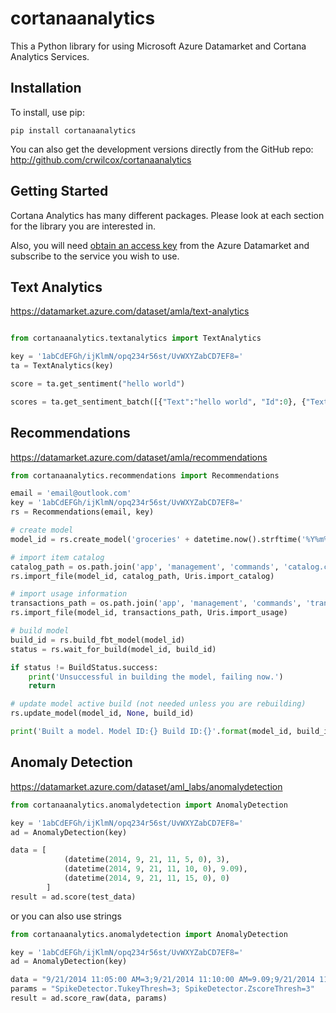 cortanaanalytics
================

This a Python library for using Microsoft Azure Datamarket and Cortana Analytics Services.


Installation
------------

To install, use pip:

```
pip install cortanaanalytics
```

You can also get the development versions directly from the GitHub repo: http://github.com/crwilcox/cortanaanalytics

Getting Started
---------------
Cortana Analytics has many different packages. Please look at each section for the library you are interested in.

Also, you will need [obtain an access key](https://datamarket.azure.com/account/keys) from the Azure Datamarket and subscribe to the service you wish to use.	

Text Analytics
--------------
https://datamarket.azure.com/dataset/amla/text-analytics

```python

from cortanaanalytics.textanalytics import TextAnalytics

key = '1abCdEFGh/ijKlmN/opq234r56st/UvWXYZabCD7EF8='
ta = TextAnalytics(key)

score = ta.get_sentiment("hello world")

scores = ta.get_sentiment_batch([{"Text":"hello world", "Id":0}, {"Text":"hello world again", "Id":2}])
```

Recommendations
---------------
https://datamarket.azure.com/dataset/amla/recommendations

```python
from cortanaanalytics.recommendations import Recommendations

email = 'email@outlook.com'
key = '1abCdEFGh/ijKlmN/opq234r56st/UvWXYZabCD7EF8='
rs = Recommendations(email, key)

# create model
model_id = rs.create_model('groceries' + datetime.now().strftime('%Y%m%d%H%M%S'))

# import item catalog
catalog_path = os.path.join('app', 'management', 'commands', 'catalog.csv')
rs.import_file(model_id, catalog_path, Uris.import_catalog)

# import usage information
transactions_path = os.path.join('app', 'management', 'commands', 'transactions.csv')
rs.import_file(model_id, transactions_path, Uris.import_usage)

# build model
build_id = rs.build_fbt_model(model_id)
status = rs.wait_for_build(model_id, build_id)

if status != BuildStatus.success:
    print('Unsuccessful in building the model, failing now.')
    return

# update model active build (not needed unless you are rebuilding)
rs.update_model(model_id, None, build_id)

print('Built a model. Model ID:{} Build ID:{}'.format(model_id, build_id))
```

Anomaly Detection
-----------------
https://datamarket.azure.com/dataset/aml_labs/anomalydetection

```python
from cortanaanalytics.anomalydetection import AnomalyDetection  

key = '1abCdEFGh/ijKlmN/opq234r56st/UvWXYZabCD7EF8='
ad = AnomalyDetection(key)

data = [
            (datetime(2014, 9, 21, 11, 5, 0), 3),
            (datetime(2014, 9, 21, 11, 10, 0), 9.09),
            (datetime(2014, 9, 21, 11, 15, 0), 0)
        ]
result = ad.score(test_data)
```

or you can also use strings

```python
from cortanaanalytics.anomalydetection import AnomalyDetection  

key = '1abCdEFGh/ijKlmN/opq234r56st/UvWXYZabCD7EF8='
ad = AnomalyDetection(key)

data = "9/21/2014 11:05:00 AM=3;9/21/2014 11:10:00 AM=9.09;9/21/2014 11:15:00 AM=0;"
params = "SpikeDetector.TukeyThresh=3; SpikeDetector.ZscoreThresh=3"
result = ad.score_raw(data, params)
```